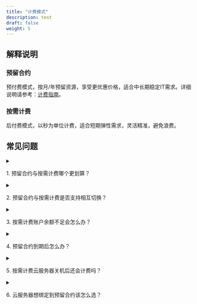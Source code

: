 ```yaml
---
title: "计费模式"
description: test
draft: false
weight: 5
---
```


## 解释说明

### 预留合约

预付费模式，按月/年预留资源，享受更优惠价格，适合中长期稳定IT需求。详细说明请参考：[计费指南](/billing/intro/billing_zhinan)。

### 按需计费

后付费模式，以秒为单位计费，适合短期弹性需求，灵活精准，避免浪费。

## 常见问题

<details>
<summary><p>
  1. 预留合约与按需计费哪个更划算？
  </p></summary>
<P>
  建议您对 IT 需求进行合理规划，中长期稳定需求预留合约更合适，而对于计算资源有灵活需求的场景，按需计费可以随时创建/删除弹性云服务器，成本更低。请根据您的实际使用场景选择计费模式。
  </P>
</details>

<details>
<summary><p>
  2. 预留合约与按需计费是否支持相互切换？
  </p></summary>
		<p>a.预留合约转按需计费：在合约计费期内，可以随时解绑资源，退订合约，解绑后云服务器将按需计费。</p>
  	<p> b.按需计费转预留合约：您可以根据您云服务器的配置创建相应预留合约，将云服务器绑定到合约后，云服务器开始停止按需计费，转为预留合约收费。</p>
</details>

<details>
<summary><p>
  3. 按需计费账户余额不足会怎么办？
  </p></summary>
<p>
  余额不足时账号下所有资源会被自动暂停，并保留5天时间。 在此期间内可随时充值来恢复资源。 5天仍未充值，则资源会被删除，删除的资源会在“回收站”保留2小时， 之后便会被彻底删除，无法再恢复。
  </p>
</details>

<details>
<summary><p>
  4. 预留合约到期后怎么办？
  </p></summary>
<p>
到期且未续约的合约会成为失效合约，其绑定的资源将会自动转为按需计费模式。  </p>
</details>


<details>
<summary><p>
  5. 按需计费云服务器关机后还会计费吗？
  </p></summary>
<p>
  当云服务器关机后，只收取系统盘的费用，按照系统盘的占用空间收费，收费标准同硬盘，CPU / 内存则不再收费。云服务器关联的其他资源比如数据盘、IP等资源会继续根据相应的收费标准收费。
  </p>
</details>

<details>
<summary><p>
  6. 云服务器想绑定到预留合约该怎么选？
  </p></summary>
 <p>
   如果您账户下有预留合约，您需要选择按需计费的模式，云服务器创建成功后再绑定到预留合约下。
  </p>
</details>








